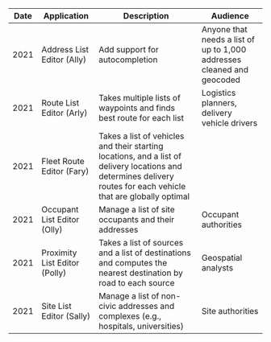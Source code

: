 |Date|Application|Description|Audience|
|----|----|----|----|
|2021|Address List Editor (Ally) |Add support for autocompletion|Anyone that needs a list of up to 1,000 addresses cleaned and geocoded
|2021|Route List Editor (Arly)|Takes multiple lists of waypoints and finds best route for each list|Logistics planners, delivery vehicle drivers
|2021|Fleet Route Editor (Fary)|Takes a list of vehicles and their starting locations, and a list of delivery locations and determines delivery routes for each vehicle that are globally optimal
|2021|Occupant List Editor (Olly)|Manage a list of site occupants and their addresses|Occupant authorities
|2021|Proximity List Editor (Polly)|Takes a list of sources and a list of destinations and computes the nearest destination by road to each source|Geospatial analysts
|2021|Site List Editor (Sally)|Manage a list of non-civic addresses and complexes (e.g., hospitals, universities)|Site authorities
